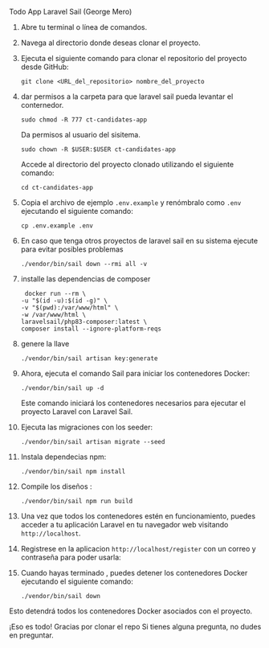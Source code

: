 Todo App Laravel Sail (George Mero)

1.  Abre tu terminal o línea de comandos.

2.  Navega al directorio donde deseas clonar el proyecto.

3.  Ejecuta el siguiente comando para clonar el repositorio del proyecto desde GitHub:

    ```
    git clone <URL_del_repositorio> nombre_del_proyecto
    ```

4.  dar permisos a la carpeta para que laravel sail pueda levantar el conternedor.

    ```
    sudo chmod -R 777 ct-candidates-app
    ```

    Da permisos al usuario del sisitema.

    ```
    sudo chown -R $USER:$USER ct-candidates-app
    ```

    Accede al directorio del proyecto clonado utilizando el siguiente comando:

    ```
    cd ct-candidates-app
    ```

5.  Copia el archivo de ejemplo `.env.example` y renómbralo como `.env` ejecutando el siguiente comando:

    ```
    cp .env.example .env
    ```

6.  En caso que tenga otros proyectos de laravel sail en su sistema ejecute para evitar posibles problemas
    ```
    ./vendor/bin/sail down --rmi all -v
    ```
7.  installe las dependencias de composer

    ```
     docker run --rm \
    -u "$(id -u):$(id -g)" \
    -v "$(pwd):/var/www/html" \
    -w /var/www/html \
    laravelsail/php83-composer:latest \
    composer install --ignore-platform-reqs
    ```

8.  genere la llave

    ```
    ./vendor/bin/sail artisan key:generate
    ```

9.  Ahora, ejecuta el comando Sail para iniciar los contenedores Docker:

    ```
    ./vendor/bin/sail up -d
    ```

    Este comando iniciará los contenedores necesarios para ejecutar el proyecto Laravel con Laravel Sail.

10. Ejecuta las migraciones con los seeder:

    ```
    ./vendor/bin/sail artisan migrate --seed
    ```

11. Instala dependecias npm:

    ```
    ./vendor/bin/sail npm install
    ```

12. Compile los diseños :

    ```
    ./vendor/bin/sail npm run build
    ```

13. Una vez que todos los contenedores estén en funcionamiento, puedes acceder a tu aplicación Laravel en tu navegador web visitando `http://localhost`.

14. Registrese en la aplicacion `http://localhost/register`  con un correo y contraseña para poder usarla:

  

15. Cuando hayas terminado , puedes detener los contenedores Docker ejecutando el siguiente comando:

    ```
    ./vendor/bin/sail down
    ```

Esto detendrá todos los contenedores Docker asociados con el proyecto.

¡Eso es todo! Gracias por clonar el repo Si tienes alguna pregunta, no dudes en preguntar.
